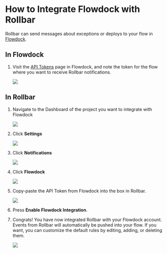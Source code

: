 # How to Integrate Flowdock with Rollbar

Rollbar can send messages about exceptions or deploys to your flow in [Flowdock](http://flowdock.com).

## In Flowdock

1. Visit the [API Tokens](https://www.flowdock.com/account/tokens) page in Flowdock, and note the token for the flow where you want to receive Rollbar notifications.
    
    <img src="/static/img/docs/flowdock_1.png">

## In Rollbar

1. Navigate to the Dashboard of the project you want to integrate with Flowdock
    
    <img src="/static/img/docs/pagerduty_5.png">
    
2. Click **Settings**

    <img src="/static/img/docs/pagerduty_6.png">

3. Click **Notifications**
    
    <img src="/static/img/docs/pagerduty_7.png">

4. Click **Flowdock**

    <img src="/static/img/docs/flowdock_2.png">

5. Copy-paste the API Token from Flowdock into the box in Rollbar.
    
    <img src="/static/img/docs/flowdock_3.png">

6. Press **Enable Flowdock Integration**.

7. Congrats! You have now integrated Rollbar with your Flowdock account. Events from Rollbar will automatically be pushed into your flow. If you want, you can customize the default rules by editing, adding, or deleting them.
    
    <img src="/static/img/docs/flowdock_4.png">

